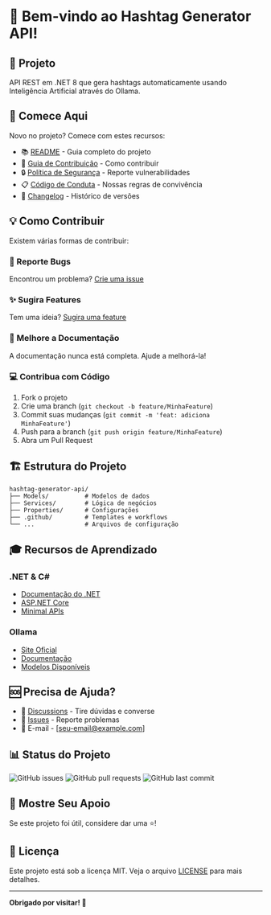 # 👋 Bem-vindo ao Hashtag Generator API!

## 🎯 Projeto

API REST em .NET 8 que gera hashtags automaticamente usando Inteligência Artificial através do Ollama.

## 🚀 Comece Aqui

Novo no projeto? Comece com estes recursos:

-   📚 [README](../README.md) - Guia completo do projeto
-   🤝 [Guia de Contribuição](../CONTRIBUTING.md) - Como contribuir
-   🔒 [Política de Segurança](../SECURITY.md) - Reporte vulnerabilidades
-   📋 [Código de Conduta](../CODE_OF_CONDUCT.md) - Nossas regras de convivência
-   📝 [Changelog](../CHANGELOG.md) - Histórico de versões

## 💡 Como Contribuir

Existem várias formas de contribuir:

### 🐛 Reporte Bugs

Encontrou um problema? [Crie uma issue](https://github.com/LucasLDC/hashtag-generator-api/issues/new?template=bug_report.md)

### ✨ Sugira Features

Tem uma ideia? [Sugira uma feature](https://github.com/LucasLDC/hashtag-generator-api/issues/new?template=feature_request.md)

### 📝 Melhore a Documentação

A documentação nunca está completa. Ajude a melhorá-la!

### 💻 Contribua com Código

1. Fork o projeto
2. Crie uma branch (`git checkout -b feature/MinhaFeature`)
3. Commit suas mudanças (`git commit -m 'feat: adiciona MinhaFeature'`)
4. Push para a branch (`git push origin feature/MinhaFeature`)
5. Abra um Pull Request

## 🏗️ Estrutura do Projeto

```
hashtag-generator-api/
├── Models/          # Modelos de dados
├── Services/        # Lógica de negócios
├── Properties/      # Configurações
├── .github/         # Templates e workflows
└── ...              # Arquivos de configuração
```

## 🎓 Recursos de Aprendizado

### .NET & C#

-   [Documentação do .NET](https://docs.microsoft.com/pt-br/dotnet/)
-   [ASP.NET Core](https://docs.microsoft.com/pt-br/aspnet/core/)
-   [Minimal APIs](https://docs.microsoft.com/pt-br/aspnet/core/fundamentals/minimal-apis)

### Ollama

-   [Site Oficial](https://ollama.com/)
-   [Documentação](https://github.com/ollama/ollama)
-   [Modelos Disponíveis](https://ollama.com/library)

## 🆘 Precisa de Ajuda?

-   💬 [Discussions](https://github.com/LucasLDC/hashtag-generator-api/discussions) - Tire dúvidas e converse
-   🐛 [Issues](https://github.com/LucasLDC/hashtag-generator-api/issues) - Reporte problemas
-   📧 E-mail - [seu-email@example.com]

## 📊 Status do Projeto

![GitHub issues](https://img.shields.io/github/issues/LucasLDC/hashtag-generator-api)
![GitHub pull requests](https://img.shields.io/github/issues-pr/LucasLDC/hashtag-generator-api)
![GitHub last commit](https://img.shields.io/github/last-commit/LucasLDC/hashtag-generator-api)

## 🌟 Mostre Seu Apoio

Se este projeto foi útil, considere dar uma ⭐️!

## 📜 Licença

Este projeto está sob a licença MIT. Veja o arquivo [LICENSE](../LICENSE) para mais detalhes.

---

**Obrigado por visitar! 🎉**
